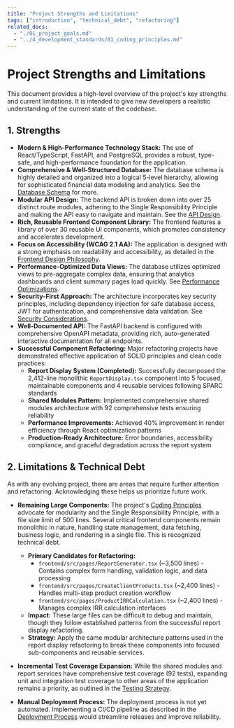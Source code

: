 ```yaml
---
title: "Project Strengths and Limitations"
tags: ["introduction", "technical_debt", "refactoring"]
related_docs:
  - "./01_project_goals.md"
  - "../4_development_standards/01_coding_principles.md"
---
```

# Project Strengths and Limitations

This document provides a high-level overview of the project's key strengths and current limitations. It is intended to give new developers a realistic understanding of the current state of the codebase.

## 1. Strengths

- **Modern & High-Performance Technology Stack:** The use of React/TypeScript, FastAPI, and PostgreSQL provides a robust, type-safe, and high-performance foundation for the application.
- **Comprehensive & Well-Structured Database:** The database schema is highly detailed and organized into a logical 5-level hierarchy, allowing for sophisticated financial data modeling and analytics. See the [Database Schema](../3_architecture/03_database_schema.md) for more.
- **Modular API Design:** The backend API is broken down into over 25 distinct route modules, adhering to the Single Responsibility Principle and making the API easy to navigate and maintain. See the [API Design](../3_architecture/04_api_design.md).
- **Rich, Reusable Frontend Component Library:** The frontend features a library of over 30 reusable UI components, which promotes consistency and accelerates development.
- **Focus on Accessibility (WCAG 2.1 AA):** The application is designed with a strong emphasis on readability and accessibility, as detailed in the [Frontend Design Philosophy](../5_frontend_guide/01_design_philosophy.md).
- **Performance-Optimized Data Views:** The database utilizes optimized views to pre-aggregate complex data, ensuring that analytics dashboards and client summary pages load quickly. See [Performance Optimizations](../6_advanced/02_performance_optimizations.md).
- **Security-First Approach:** The architecture incorporates key security principles, including dependency injection for safe database access, JWT for authentication, and comprehensive data validation. See [Security Considerations](../6_advanced/01_security_considerations.md).
- **Well-Documented API:** The FastAPI backend is configured with comprehensive OpenAPI metadata, providing rich, auto-generated interactive documentation for all endpoints.
- **Successful Component Refactoring:** Major refactoring projects have demonstrated effective application of SOLID principles and clean code practices:
  - **Report Display System (Completed):** Successfully decomposed the 2,412-line monolithic `ReportDisplay.tsx` component into 5 focused, maintainable components and 4 reusable services following SPARC standards
  - **Shared Modules Pattern:** Implemented comprehensive shared modules architecture with 92 comprehensive tests ensuring reliability
  - **Performance Improvements:** Achieved 40% improvement in render efficiency through React optimization patterns
  - **Production-Ready Architecture:** Error boundaries, accessibility compliance, and graceful degradation across the report system

## 2. Limitations & Technical Debt

As with any evolving project, there are areas that require further attention and refactoring. Acknowledging these helps us prioritize future work.

- **Remaining Large Components:** The project's [Coding Principles](../4_development_standards/01_coding_principles.md) advocate for modularity and the Single Responsibility Principle, with a file size limit of 500 lines. Several critical frontend components remain monolithic in nature, handling state management, data fetching, business logic, and rendering in a single file. This is recognized technical debt.
  - **Primary Candidates for Refactoring:**
    - `frontend/src/pages/ReportGenerator.tsx` (~3,500 lines) - Contains complex form handling, validation logic, and data processing
    - `frontend/src/pages/CreateClientProducts.tsx` (~2,400 lines) - Handles multi-step product creation workflow
    - `frontend/src/pages/ProductIRRCalculation.tsx` (~2,400 lines) - Manages complex IRR calculation interfaces
  - **Impact:** These large files can be difficult to debug and maintain, though they follow established patterns from the successful report display refactoring.
  - **Strategy:** Apply the same modular architecture patterns used in the report display refactoring to break these components into focused sub-components and reusable services.

- **Incremental Test Coverage Expansion:** While the shared modules and report services have comprehensive test coverage (92 tests), expanding unit and integration test coverage to other areas of the application remains a priority, as outlined in the [Testing Strategy](../4_development_standards/03_testing_strategy.md).
- **Manual Deployment Process:** The deployment process is not yet automated. Implementing a CI/CD pipeline as described in the [Deployment Process](../6_advanced/03_deployment_process.md) would streamline releases and improve reliability. 